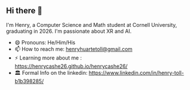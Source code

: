 ## Hi there 👋

I'm Henry, a Computer Science and Math student at Cornell University, graduating in 2026. I'm passionate about XR and AI. 

- 😄 Pronouns: He/Him/His
- 📫 How to reach me: henryhuartetoll@gmail.com
- ⚡ Learning more about me : https://henrycashe26.github.io/henrycashe26/
- 🏛️ Formal Info on the linkedin: https://www.linkedin.com/in/henry-toll-b1b398285/

<!--
**henrycashe26/henrycashe26** is a ✨ _special_ ✨ repository because its `README.md` (this file) appears on your GitHub profile.

Here are some ideas to get you started:

- 🔭 I’m currently working on ...
- 🌱 I’m currently learning ...
- 👯 I’m looking to collaborate on ...
- 🤔 I’m looking for help with ...
- 💬 Ask me about ...
- 📫 How to reach me: ...
- 😄 Pronouns: ...
- ⚡ Fun fact: ...
-->
